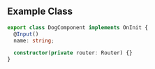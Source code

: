 ## Example Class

```typescript
export class DogComponent implements OnInit {
  @Input()
  name: string;

  constructor(private router: Router) {}
}
```
